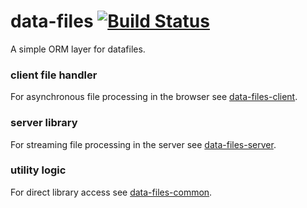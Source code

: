 data-files  [![Build Status](https://travis-ci.org/matyb/data-files.png?branch=master)](https://travis-ci.org/matyb/data-files)
==========
A simple ORM layer for datafiles.

### client file handler
For asynchronous file processing in the browser see [data-files-client](https://github.com/matyb/tree/master/src_modules/client).

### server library
For streaming file processing in the server see [data-files-server](https://github.com/matyb/tree/master/src_modules/server).

### utility logic
For direct library access see [data-files-common](https://github.com/matyb/tree/master/src_modules/common).

